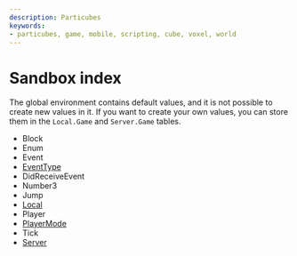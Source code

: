 ```yaml
---
description: Particubes
keywords:
- particubes, game, mobile, scripting, cube, voxel, world
---
```


# Sandbox index

The global environment contains default values, and it is not possible to create new values in it. If you want to create your own values, you can store them in the `Local.Game` and `Server.Game` tables.

- Block
- Enum
- Event
- [EventType](/reference/EventType)
- DidReceiveEvent
- Number3
- Jump
- [Local](/reference/Local)
- Player
- [PlayerMode](/reference/PlayerMode)
- Tick
- [Server](/reference/Server)
